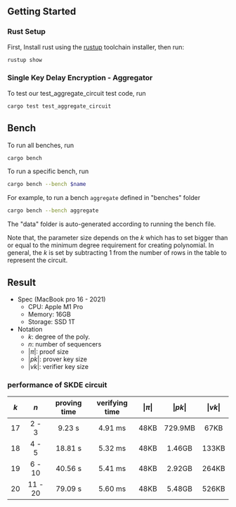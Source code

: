 ## Getting Started

### Rust Setup

First, Install rust using the [rustup](https://rustup.rs/) toolchain installer,
then run:

```bash
rustup show
```

### Single Key Delay Encryption - Aggregator

To test our test_aggregate_circuit test code, run

```sh
cargo test test_aggregate_circuit
```

## Bench

To run all benches, run

````bash
cargo bench
````

To run a specific bench, run

```bash
cargo bench --bench $name
````

For example, to run a bench `aggregate` defined in "benches" folder

```bash
cargo bench --bench aggregate
```


The "data" folder is auto-generated according to running the bench file.

Note that, the parameter size depends on the $k$ which has to set bigger than or equal to the minimum degree requirement for creating polynomial. In general, the $k$ is set by subtracting 1 from the number of rows in the table to represent the circuit.



## Result 

- Spec (MacBook pro 16 - 2021)
    - CPU: Apple M1 Pro
    - Memory: 16GB
    - Storage: SSD 1T
$\quad$
- Notation
    - $k$: degree of the poly.
    - $n$: number of sequencers
    - $|\pi |$: proof size
    - $| pk |$: prover key size
    - $| vk |$: verifier key size


### performance of SKDE circuit

| $k$  |   $n$   | proving time | verifying time |  $\|\pi \|$ |  $\|pk\|$ | $\|vk\|$ |
| :--: | :-----: | :----------: | :------------: | :---------: | :-------: | :------: |
|  17  |  2 -  3 |       9.23 s |        4.91 ms |        48KB |   729.9MB |     67KB |
|  18  |  4 -  5 |      18.81 s |        5.32 ms |        48KB |    1.46GB |    133KB |
|  19  |  6 - 10 |      40.56 s |        5.41 ms |        48KB |    2.92GB |    264KB |
|  20  | 11 - 20 |      79.09 s |        5.60 ms |        48KB |    5.48GB |    526KB |

